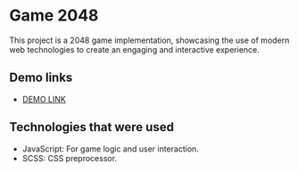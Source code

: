 # Game 2048
This project is a 2048 game implementation, showcasing the use of modern web technologies to create an engaging and interactive experience.

## Demo links
- [DEMO LINK](https://Anya-Laban.github.io/game-2048/)

## Technologies that were used
- JavaScript: For game logic and user interaction.
- SCSS: CSS preprocessor.
